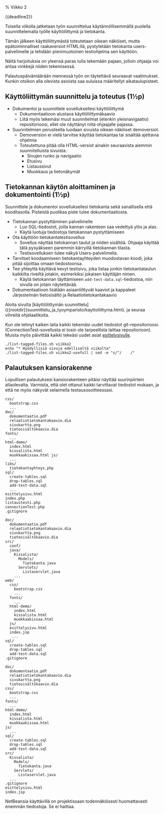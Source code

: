 % Viikko 2
<!-- order: 1 -->

<deadline>{{deadline2}}</deadline>

Toisella viikolla jatketaan työn suunnittelua käytännöllisemmällä
puolella suunnittelemalla työlle käyttöliittymä ja tietokanta.

Tämän jälkeen käyttöliittymästä toteutetaan 
oikean näköiset, mutta epätoiminnalliset raakaversiot HTML:llä,
pystytetään tietokanta users-palvelimelle 
ja tehdään pienimuotoinen testiohjelma sen käyttöön.

Näitä harjoituksia on yleensä paras tulla tekemään pajaan,
jolloin ohjaaja voi antaa vinkkejä niiden tekemisessä.

Palautuspäivämäärään mennessä työn on täytettävä seuraavat vaatimukset. Kunkin otsikon alla olevista asioista saa suluissa määritellyt aikataulupisteet.

## Käyttöliittymän suunnittelu ja toteutus (1½p)

* Dokumentoi ja suunnittele sovelluksellesi käyttöliittymä
    * Dokumentaatioon alustava käyttöliittymäkaavio
    * Liitä myös tekemäsi muut suunnitelmat (etenkin yleisnavigaatio) repositorioosi, ellet ole näyttänyt niitä ohjaajalle pajassa.
* Suunnitelmien perusteella luodaan sivuista oikean näköiset demoversiot.
    * Demoversion ei vielä tarvitse käyttää tietokantaa tai sisältää ajettavia ohjelmia
    * Toteutettuna pitää olla HTML-versiot ainakin seuraavista aiemmin suunnitelluista sivuista:
        * Sivujen runko ja navigaatio 
        * Etusivu
        * Listaussivut
        * Muokkaus ja tietonäkymät

## Tietokannan käytön aloittaminen ja dokumentointi (1½p)

Suunnittele ja dokumentoi sovelluksellesi tietokanta
sekä sanallisella että kooditasolla.
Pisteistä puolikas piste tulee dokumentaatiosta.

* Tietokannan pystyttäminen palvelimelle
    * Luo SQL-tiedostot, joilla kannan rakenteen saa vedettyä ylös ja alas.
    * Käytä luotuja tiedostoja tietokannan pystyttämiseen
* Ota käyttöön tietokantatestisovellus
    * Sovellus näyttää tietokannan taulut ja niiden sisältöä. Ohjaaja käyttää tätä pysyäkseen paremmin kärryillä tietokannan tilasta.
    * Testisovelluksen tulee näkyä Users-palvelimella.
* Tarvitset koodaamiseen tietokantayhteyden muodostavan koodi, joka pitää sijoittaa omaan tiedostoonsa.
* Tee yhteyttä käyttävä kevyt testisivu, joka listaa jonkin tietokantataulun kaikkilta riveiltä jotakin, esimerkiksi jokaisen käyttäjän nimen.
    * Käytä tietokannan täyttämiseen `add-test-data.sql`-tiedostoa, niin sivulla on jotain näytettävää.
* Dokumentaatioon lisätään asiaanliittyvät kaaviot ja kappaleet
Järjestelmän tietosisältö ja Relaatiotietokantakaavio

<ohje>
Aloita sivulta 
[käyttöliittymän suunnittelu]({{rootdir}}suunnittelu_ja_tyoymparisto/kayttoliittyma.html).
ja seuraa vihreitä ohjelaatikoita.

Kun ole tehnyt kaiken laita kaikki tekemäsi uudet tiedostot git-repositorioosi.
(ConnectionTest-sovellusta ei tosin ole tarpeellista laittaa repositorioon).
Muista myös päivittää kaikki tekeäsi uudet asiat [esittelysivulle](esittelysivu.html).

<expandable title="**Lista tällä viikolla hyödyllisistä ohjesivuista**">

~~~~ {execute=bash}
./list-tagged-files.sh viikko2
echo "* Hyödyllisiä sivuja edelliseltä viikolta"
./list-tagged-files.sh viikko2-usefull | sed -e "s/^/    /"
~~~~

</expandable>
</ohje>

## Palautuksen kansiorakenne

Lopullisen palautuksesi kansiorakenteen pitäisi näyttää suurinpiirtein allaolevalta.
Varmista, että olet ottanut kaikki tarvittavat tiedostot mukaan,
ja että ne myös näkyvät selaimella testausosoitteessasi.

<tabs>
<tab title="PHP-projekti">

~~~~
css/
  bootstrap.css
  ...
doc/
  dokumentaatio.pdf
  relaatiotietokantakaavio.dia
  sivukartta.png
  tietosisältökaavio.dia
fonts/
  ...
html-demo/
  index.html
  kissalista.html
  muokkaakissaa.html js/
  ...
libs/
  tietokantayhteys.php
sql/
  create-tables.sql
  drop-tables.sql
  add-test-data.sql
  ...
esittelysivu.html
index.php
listaustesti.php
connectionTest.php
.gitignore
~~~~

</tab>
<tab title="Java: NetBeansillä luotu">

~~~~
doc/
  dokumentaatio.pdf
  relaatiotietokantakaavio.dia
  sivukartta.png
  tietosisältökaavio.dia
src/
  conf/
  java/
    Kissalista/
      Models/
        Tietokanta.java
      Servlets/
        Listaservlet.java
    ...
web/ 
  css/
    bootstrap.css
    ...
  fonts/
    ...
  html-demo/
    index.html
    kissalista.html
    muokkaakissaa.html
  js/
  esittelysivu.html
  index.jsp
   ...
sql/
  create-tables.sql
  drop-tables.sql
  add-test-data.sql
.gitignore
~~~~

</tab>
<tab title="Java suoraan users:illa">

~~~~
doc/
  dokumentaatio.pdf
  relaatiotietokantakaavio.dia
  sivukartta.png
  tietosisältökaavio.dia
css/
  bootstrap.css
  ...
fonts/
  ...
html-demo/
  index.html
  kissalista.html
  muokkaakissaa.html
js/
  ...
sql/
  create-tables.sql
  drop-tables.sql
  add-test-data.sql
src/
  Kissalista/
    Models/
      Tietokanta.java
    Servlets/
      Listaservlet.java
  ...
.gitignore
esittelysivu.html
index.jsp
~~~~

</tab>
</tabs>

NetBeansia käyttävillä on projektissaan todennäköisesti huomattavasti enemmän tiedostoja.
Se ei haittaa.
